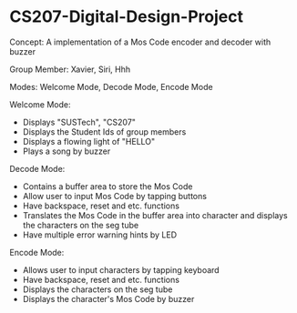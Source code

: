 # CS207-Digital-Design-Project

Concept: A implementation of a Mos Code encoder and decoder with buzzer

Group Member: Xavier, Siri, Hhh


Modes: 
Welcome Mode, Decode Mode, Encode Mode


Welcome Mode:
- Displays "SUSTech", "CS207"
- Displays the Student Ids of group members
- Displays a flowing light of "HELLO"
- Plays a song by buzzer 


Decode Mode:
- Contains a buffer area to store the Mos Code 
- Allow user to input Mos Code by tapping buttons
- Have backspace, reset and etc. functions 
- Translates the Mos Code in the buffer area into character and displays the characters on the seg tube
- Have multiple error warning hints by LED


Encode Mode:
- Allows user to input characters by tapping keyboard
- Have backspace, reset and etc. functions
- Displays the characters on the seg tube
- Displays the character's Mos Code by buzzer
